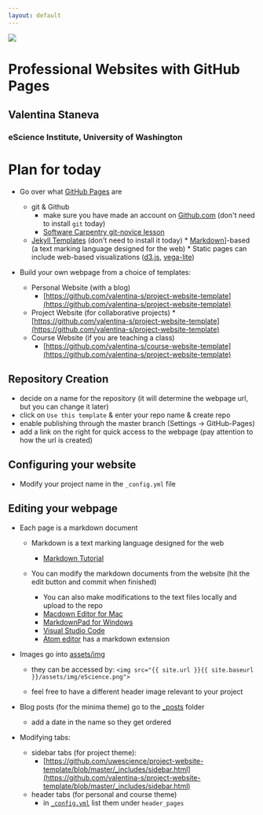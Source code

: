 ```yaml
---
layout: default
---
```


<img src="{{ site.url }}{{ site.baseurl }}/assets/img/eScience.png">


# Professional Websites with GitHub Pages

## Valentina Staneva
### eScience Institute, University of Washington

# Plan for today
* Go over what [GitHub Pages](https://pages.github.com/) are
  * git & Github
    * make sure you have made an account on [Github.com](Github.com) (don't need to install `git` today)
    * [Software Carpentry git-novice lesson](http://swcarpentry.github.io/git-novice/)
  * [Jekyll Templates](https://jekyllrb.com/) (don't need to install it today)
		* [Markdown](https://daringfireball.net/projects/markdown/syntax)]-based (a text marking language designed for the web)
		* Static pages can include web-based visualizations ([d3.js](https://d3js.org/), [vega-lite](https://vega.github.io/vega-lite/))
 
* Build your own webpage from a choice of templates:
  * Personal Website (with a blog)
    * [https://github.com/valentina-s/project-website-template](https://github.com/valentina-s/project-website-template)   
  * Project Website (for collaborative projects)
    *[https://github.com/valentina-s/project-website-template](https://github.com/valentina-s/project-website-template)
  * Course Website (if you are teaching a class)
    * [https://github.com/valentina-s/course-website-template](https://github.com/valentina-s/project-website-template)


## Repository Creation

* decide on a name for the repository (it will determine the webpage url, but you can change it later)
* click on `Use this template` & enter your repo name & create repo
* enable publishing through the master branch (Settings -> GitHub-Pages)
* add a link on the right for quick access to the webpage (pay attention to how the url is created)


## Configuring your website
* Modify your project name in the `_config.yml` file
	
## Editing your webpage

* Each page is a markdown document
	* Markdown is a text marking language designed for the web 
		* [Markdown Tutorial](https://daringfireball.net/projects/markdown/syntax)
	
	* You can modify the markdown documents from the website (hit the edit button and commit when finished)
    	* You can also make modifications to the text files locally and upload to the repo
		* [Macdown Editor for Mac](https://macdown.uranusjr.com/)
		* [MarkdownPad for Windows](http://markdownpad.com/news/2013/introducing-markdownpad-2/)
		* [Visual Studio Code](https://code.visualstudio.com/docs/languages/markdown)
		* [Atom editor](https://atom.io/) has a markdown extension


* Images go into [assets/img](https://github.com/valentina-s/project-website-template/tree/master/assets/img)
	* they can be accessed by:
			```
			<img src="{{ site.url }}{{ site.baseurl }}/assets/img/eScience.png">
			```
	
	* feel free to have a different header image relevant to your project

* Blog posts (for the minima theme) go to the [_posts](https://github.com/valentina-s/personal-website-template/tree/master/_posts) folder
  * add a date in the name so they get ordered

* Modifying tabs:
  * sidebar tabs (for project theme):
  	* [https://github.com/uwescience/project-website-template/blob/master/_includes/sidebar.html](https://github.com/valentina-s/project-website-template/blob/master/_includes/sidebar.html) 	
  * header tabs (for personal and course theme) 
  	* in [`_config.yml`](https://github.com/valentina-s/personal-website-template/blob/master/_config.yml) list them under `header_pages` 		
 
